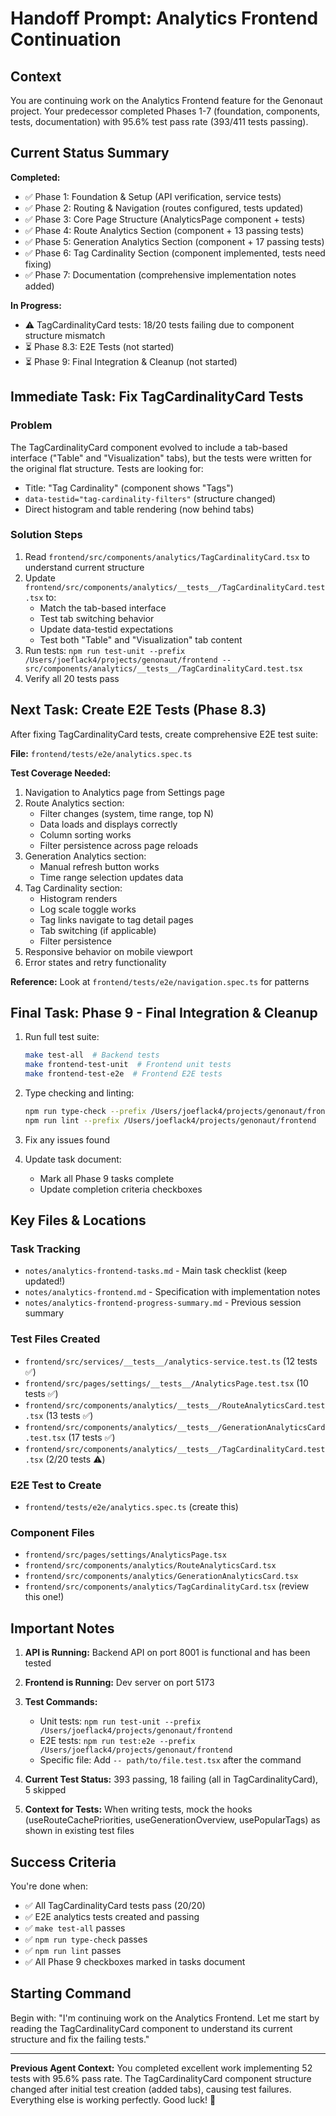 # Handoff Prompt: Analytics Frontend Continuation

## Context
You are continuing work on the Analytics Frontend feature for the Genonaut project. Your predecessor completed Phases 1-7 (foundation, components, tests, documentation) with 95.6% test pass rate (393/411 tests passing).

## Current Status Summary

**Completed:**
- ✅ Phase 1: Foundation & Setup (API verification, service tests)
- ✅ Phase 2: Routing & Navigation (routes configured, tests updated)
- ✅ Phase 3: Core Page Structure (AnalyticsPage component + tests)
- ✅ Phase 4: Route Analytics Section (component + 13 passing tests)
- ✅ Phase 5: Generation Analytics Section (component + 17 passing tests)
- ✅ Phase 6: Tag Cardinality Section (component implemented, tests need fixing)
- ✅ Phase 7: Documentation (comprehensive implementation notes added)

**In Progress:**
- ⚠️ TagCardinalityCard tests: 18/20 tests failing due to component structure mismatch
- ⏳ Phase 8.3: E2E Tests (not started)
- ⏳ Phase 9: Final Integration & Cleanup (not started)

## Immediate Task: Fix TagCardinalityCard Tests

### Problem
The TagCardinalityCard component evolved to include a tab-based interface ("Table" and "Visualization" tabs), but the tests were written for the original flat structure. Tests are looking for:
- Title: "Tag Cardinality" (component shows "Tags")
- `data-testid="tag-cardinality-filters"` (structure changed)
- Direct histogram and table rendering (now behind tabs)

### Solution Steps
1. Read `frontend/src/components/analytics/TagCardinalityCard.tsx` to understand current structure
2. Update `frontend/src/components/analytics/__tests__/TagCardinalityCard.test.tsx` to:
   - Match the tab-based interface
   - Test tab switching behavior
   - Update data-testid expectations
   - Test both "Table" and "Visualization" tab content
3. Run tests: `npm run test-unit --prefix /Users/joeflack4/projects/genonaut/frontend -- src/components/analytics/__tests__/TagCardinalityCard.test.tsx`
4. Verify all 20 tests pass

## Next Task: Create E2E Tests (Phase 8.3)

After fixing TagCardinalityCard tests, create comprehensive E2E test suite:

**File:** `frontend/tests/e2e/analytics.spec.ts`

**Test Coverage Needed:**
1. Navigation to Analytics page from Settings page
2. Route Analytics section:
   - Filter changes (system, time range, top N)
   - Data loads and displays correctly
   - Column sorting works
   - Filter persistence across page reloads
3. Generation Analytics section:
   - Manual refresh button works
   - Time range selection updates data
4. Tag Cardinality section:
   - Histogram renders
   - Log scale toggle works
   - Tag links navigate to tag detail pages
   - Tab switching (if applicable)
   - Filter persistence
5. Responsive behavior on mobile viewport
6. Error states and retry functionality

**Reference:** Look at `frontend/tests/e2e/navigation.spec.ts` for patterns

## Final Task: Phase 9 - Final Integration & Cleanup

1. Run full test suite:
   ```bash
   make test-all  # Backend tests
   make frontend-test-unit  # Frontend unit tests
   make frontend-test-e2e  # Frontend E2E tests
   ```

2. Type checking and linting:
   ```bash
   npm run type-check --prefix /Users/joeflack4/projects/genonaut/frontend
   npm run lint --prefix /Users/joeflack4/projects/genonaut/frontend
   ```

3. Fix any issues found

4. Update task document:
   - Mark all Phase 9 tasks complete
   - Update completion criteria checkboxes

## Key Files & Locations

### Task Tracking
- `notes/analytics-frontend-tasks.md` - Main task checklist (keep updated!)
- `notes/analytics-frontend.md` - Specification with implementation notes
- `notes/analytics-frontend-progress-summary.md` - Previous session summary

### Test Files Created
- `frontend/src/services/__tests__/analytics-service.test.ts` (12 tests ✅)
- `frontend/src/pages/settings/__tests__/AnalyticsPage.test.tsx` (10 tests ✅)
- `frontend/src/components/analytics/__tests__/RouteAnalyticsCard.test.tsx` (13 tests ✅)
- `frontend/src/components/analytics/__tests__/GenerationAnalyticsCard.test.tsx` (17 tests ✅)
- `frontend/src/components/analytics/__tests__/TagCardinalityCard.test.tsx` (2/20 tests ⚠️)

### E2E Test to Create
- `frontend/tests/e2e/analytics.spec.ts` (create this)

### Component Files
- `frontend/src/pages/settings/AnalyticsPage.tsx`
- `frontend/src/components/analytics/RouteAnalyticsCard.tsx`
- `frontend/src/components/analytics/GenerationAnalyticsCard.tsx`
- `frontend/src/components/analytics/TagCardinalityCard.tsx` (review this one!)

## Important Notes

1. **API is Running:** Backend API on port 8001 is functional and has been tested
2. **Frontend is Running:** Dev server on port 5173
3. **Test Commands:**
   - Unit tests: `npm run test-unit --prefix /Users/joeflack4/projects/genonaut/frontend`
   - E2E tests: `npm run test:e2e --prefix /Users/joeflack4/projects/genonaut/frontend`
   - Specific file: Add `-- path/to/file.test.tsx` after the command

4. **Current Test Status:** 393 passing, 18 failing (all in TagCardinalityCard), 5 skipped

5. **Context for Tests:** When writing tests, mock the hooks (useRouteCachePriorities, useGenerationOverview, usePopularTags) as shown in existing test files

## Success Criteria

You're done when:
- ✅ All TagCardinalityCard tests pass (20/20)
- ✅ E2E analytics tests created and passing
- ✅ `make test-all` passes
- ✅ `npm run type-check` passes
- ✅ `npm run lint` passes
- ✅ All Phase 9 checkboxes marked in tasks document

## Starting Command

Begin with: "I'm continuing work on the Analytics Frontend. Let me start by reading the TagCardinalityCard component to understand its current structure and fix the failing tests."

---

**Previous Agent Context:** You completed excellent work implementing 52 tests with 95.6% pass rate. The TagCardinalityCard component structure changed after initial test creation (added tabs), causing test failures. Everything else is working perfectly. Good luck! 🚀
